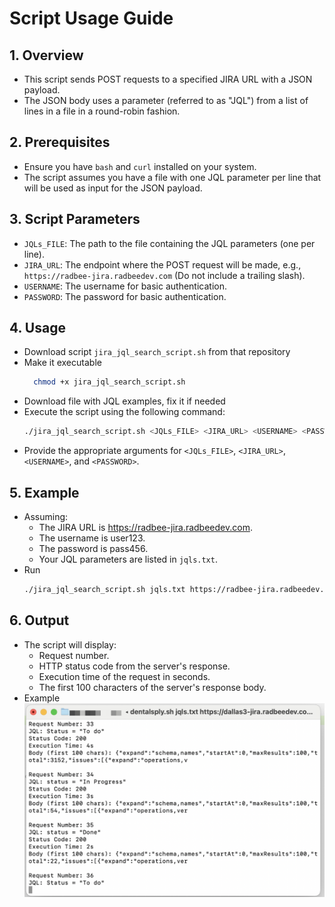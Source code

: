# Script Usage Guide

## 1. **Overview**
- This script sends POST requests to a specified JIRA URL with a JSON payload.
- The JSON body uses a parameter (referred to as "JQL") from a list of lines in a file in a round-robin fashion.

## 2. **Prerequisites**
- Ensure you have `bash` and `curl` installed on your system.
- The script assumes you have a file with one JQL parameter per line that will be used as input for the JSON payload.

## 3. **Script Parameters**
- `JQLs_FILE`: The path to the file containing the JQL parameters (one per line).
- `JIRA_URL`: The endpoint where the POST request will be made, e.g., `https://radbee-jira.radbeedev.com` (Do not include a trailing slash).
- `USERNAME`: The username for basic authentication.
- `PASSWORD`: The password for basic authentication.

## 4. **Usage**
- Download script `jira_jql_search_script.sh` from that repository
- Make it executable
  ```bash
    chmod +x jira_jql_search_script.sh
  ```
- Download file with JQL examples, fix it if needed
- Execute the script using the following command:
  ```bash
  ./jira_jql_search_script.sh <JQLs_FILE> <JIRA_URL> <USERNAME> <PASSWORD>
- Provide the appropriate arguments for `<JQLs_FILE>`, `<JIRA_URL>`, `<USERNAME>`, and `<PASSWORD>`.

## 5. **Example**
- Assuming:
    - The JIRA URL is https://radbee-jira.radbeedev.com.
    - The username is user123.
    - The password is pass456.
    - Your JQL parameters are listed in `jqls.txt`.
- Run
  ```bash
  ./jira_jql_search_script.sh jqls.txt https://radbee-jira.radbeedev.com user123 pass456
  ```  

## 6. **Output**
- The script will display:
    - Request number.
    - HTTP status code from the server's response.
    - Execution time of the request in seconds.
    - The first 100 characters of the server's response body.
- Example
  ![Alt text](<CleanShot 2023-11-02 at 11.57.59@2x-1.png>)
